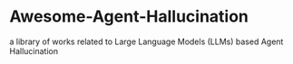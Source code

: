 # Awesome-Agent-Hallucination
a library of works related to Large Language Models (LLMs) based Agent Hallucination
